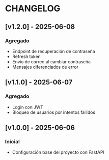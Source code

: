 # CHANGELOG

## [v1.2.0] - 2025-06-08
### Agregado
- Endpoint de recuperación de contraseña
- Refresh token
- Envío de correo al cambiar contraseña
- Mensajes diferenciados de error

## [v1.1.0] - 2025-06-07
### Agregado
- Login con JWT
- Bloqueo de usuarios por intentos fallidos

## [v1.0.0] - 2025-06-06
### Inicial
- Configuración base del proyecto con FastAPI
